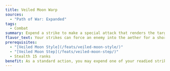 ```yaml
---
title: Veiled Moon Warp
sources:
  - "Path of War: Expanded"
tags:
  - Combat
summary: Expend a strike to make a special attack that renders the target incorporeal
flavor_text: Your strikes can force an enemy into the aether for a short time.
prerequisites:
  - "[Veiled Moon Style](/feats/veiled-moon-style/)"
  - "[Veiled Moon Step](/feats/veiled-moon-step/)"
  - Stealth 15 ranks
benefit: As a standard action, you may expend one of your readied strikes and make a melee attack against an opponent. If it hits, deal weapon damage as normal and the target must succeed at a Will save (DC 10 + 1/2 your character level + your highest initiation modifier) or become incorporeal for one round. The target's equipment does not become incorporeal, though it remains on their body, effectively rendering them incapable of using any items that do not have the *ghost touch* property or an equivalent effect. This is a supernatural ability.
---
```


